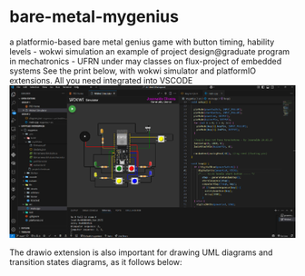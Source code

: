 # bare-metal-mygenius
a platformio-based bare metal genius game with button timing, hability levels - wokwi simulation
an example of project design@graduate program in mechatronics - UFRN under may classes on flux-project of embedded systems
See the print below, with wokwi simulator and platformIO extensions. All you need integrated into VSCODE
<img src='print_genius.png'></img>

The drawio extension is also important for drawing UML diagrams and transition states diagrams, as it follows below:



